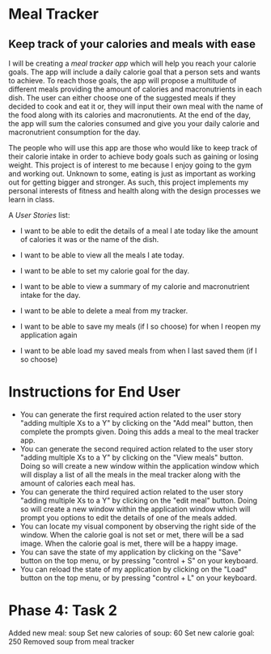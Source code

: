 # Meal Tracker

## Keep track of your calories and meals with ease

I will be creating a *meal tracker app* which will help you reach your calorie goals. The app will include a daily calorie goal that a person sets and wants to achieve. To reach those goals, the app will propose a multitude of different meals providing the amount of calories and macronutrients in each dish. The user can either choose one of the suggested meals if they decided to cook and eat it or, they will input their own meal with the name of the food along with its calories and macronutients. At the end of the day, the app will sum the calories consumed and give you your daily calorie and macronutrient consumption for the day. 

The people who will use this app are those who would like to keep track of their calorie intake in order to achieve body goals such as gaining or losing weight. This project is of interest to me because I enjoy going to the gym and working out. Unknown to some, eating is just as important as working out for getting bigger and stronger. As such, this project implements my personal interests of fitness and health along with the design processes we learn in class.

A *User Stories* list:
- I want to be able to edit the details of a meal I ate today like the amount of calories it was or the name of the dish.
- I want to be able to view all the meals I ate today.
- I want to be able to set my calorie goal for the day.
- I want to be able to view a summary of my calorie and macronutrient intake for the day.
- I want to be able to delete a meal from my tracker.

- I want to be able to save my meals (if I so choose) for when I reopen my application again
- I want to be able load my saved meals from when I last saved them (if I so choose)

# Instructions for End User

- You can generate the first required action related to the user story "adding multiple Xs to a Y" by clicking on the "Add meal" button, then complete the prompts given. Doing this adds a meal to the meal tracker app.
- You can generate the second required action related to the user story "adding multiple Xs to a Y" by clicking on the "View meals" button. Doing so will create a new window within the application window which will display a list of all the meals in the meal tracker along with the amount of calories each meal has.
- You can generate the third required action related to the user story "adding multiple Xs to a Y" by clicking on the "edit meal" button. Doing so will create a new window within the application window which will prompt you options to edit the details of one of the meals added.
- You can locate my visual component by observing the right side of the window. When the calorie goal is not set or met, there will be a sad image. When the calorie goal is met, there will be a happy image.
- You can save the state of my application by clicking on the "Save" button on the top menu, or by pressing "control + S" on your keyboard.
- You can reload the state of my application by clicking on the "Load" button on the top menu, or by pressing "control + L" on your keyboard.

# Phase 4: Task 2
Added new meal: soup
Set new calories of soup: 60
Set new calorie goal: 250
Removed soup from meal tracker